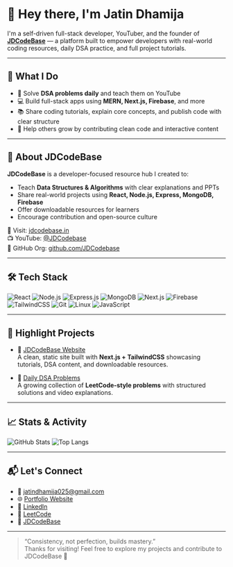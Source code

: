 # 👋 Hey there, I'm Jatin Dhamija

I'm a self-driven full-stack developer, YouTuber, and the founder of **[JDCodeBase](https://jdcodebase.vercel.app/)** — a platform built to empower developers with real-world coding resources, daily DSA practice, and full project tutorials.

---

## 🚀 What I Do

- 🧠 Solve **DSA problems daily** and teach them on YouTube
- 💻 Build full-stack apps using **MERN, Next.js, Firebase**, and more
- 📚 Share coding tutorials, explain core concepts, and publish code with clear structure
- 🌱 Help others grow by contributing clean code and interactive content

---

## 🧩 About JDCodeBase

**JDCodeBase** is a developer-focused resource hub I created to:
- Teach **Data Structures & Algorithms** with clear explanations and PPTs
- Share real-world projects using **React, Node.js, Express, MongoDB, Firebase**
- Offer downloadable resources for learners
- Encourage contribution and open-source culture

🔗 Visit: [jdcodebase.in](https://jdcodebase.vercel.app/)  
📺 YouTube: [@JDCodebase](https://www.youtube.com/@jdcodebase-en)  
📂 GitHub Org: [github.com/JDCodebase](https://github.com/jd-code-base)

---

## 🛠️ Tech Stack

![React](https://img.shields.io/badge/-React-black?style=flat-square&logo=react)
![Node.js](https://img.shields.io/badge/-Node.js-black?style=flat-square&logo=node.js)
![Express.js](https://img.shields.io/badge/-Express.js-black?style=flat-square&logo=express)
![MongoDB](https://img.shields.io/badge/-MongoDB-black?style=flat-square&logo=mongodb)
![Next.js](https://img.shields.io/badge/-Next.js-black?style=flat-square&logo=next.js)
![Firebase](https://img.shields.io/badge/-Firebase-black?style=flat-square&logo=firebase)
![TailwindCSS](https://img.shields.io/badge/-TailwindCSS-black?style=flat-square&logo=tailwind-css)
![Git](https://img.shields.io/badge/-Git-black?style=flat-square&logo=git)
![Linux](https://img.shields.io/badge/-Linux-black?style=flat-square&logo=linux)
![JavaScript](https://img.shields.io/badge/-JavaScript-black?style=flat-square&logo=javascript)

---

## 📌 Highlight Projects

- 🔗 [JDCodeBase Website](https://github.com/jd-code-base/jdcodebase-platform)  
  A clean, static site built with **Next.js + TailwindCSS** showcasing tutorials, DSA content, and downloadable resources.

- 🔗 [Daily DSA Problems](https://github.com/jd-code-base/dsa-daily-javascript)  
  A growing collection of **LeetCode-style problems** with structured solutions and video explanations.

---

## 📈 Stats & Activity

![GitHub Stats](https://github-readme-stats.vercel.app/api?username=jd-code-base&show_icons=true&theme=radical&hide_border=true)
![Top Langs](https://github-readme-stats.vercel.app/api/top-langs/?username=jd-code-base&layout=compact&theme=radical&hide_border=true)

---

## 📬 Let's Connect

- 📧 jatindhamija025@gmail.com  
- 🌐 [Portfolio Website](https://jdcodebase.vercel.app/)  
- 💼 [LinkedIn](https://www.linkedin.com/in/jatin-dhamija-jd/)
- 🧠 [LeetCode](https://leetcode.com/u/jd_codebase/)  
- 🔗 [JDCodeBase](https://jdcodebase.vercel.app/)

---

> “Consistency, not perfection, builds mastery.”  
Thanks for visiting! Feel free to explore my projects and contribute to JDCodeBase 🚀

